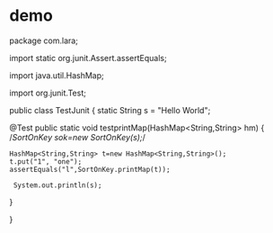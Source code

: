 # demo
package com.lara;

import static org.junit.Assert.assertEquals;

import java.util.HashMap;

import org.junit.Test;

public class TestJunit
{
	static String s = "Hello World";
	

@Test
public static void testprintMap(HashMap<String,String> hm)
{
	/*SortOnKey sok=new SortOnKey(s);*/

	HashMap<String,String> t=new HashMap<String,String>();
	t.put("1", "one");
	assertEquals("l",SortOnKey.printMap(t));
	
	 System.out.println(s);
     
	
}

}
